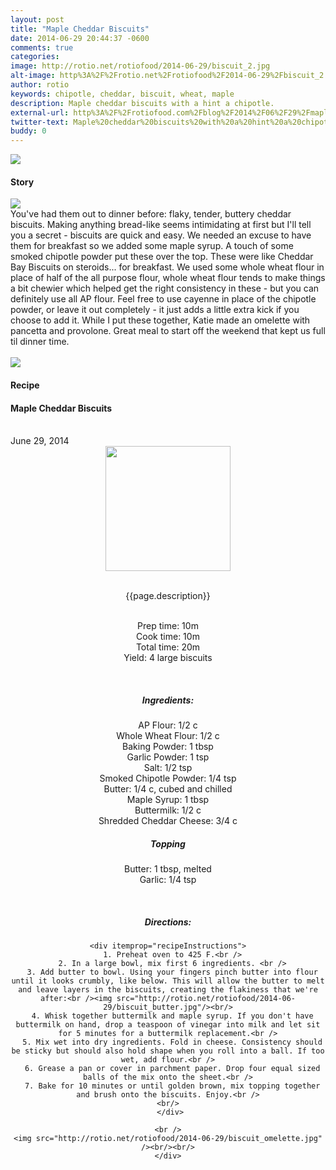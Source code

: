 ```yaml
---
layout: post
title: "Maple Cheddar Biscuits"
date: 2014-06-29 20:44:37 -0600
comments: true
categories: 
image: http://rotio.net/rotiofood/2014-06-29/biscuit_2.jpg
alt-image: http%3A%2F%2Frotio.net%2Frotiofood%2F2014-06-29%2Fbiscuit_2.jpg
author: rotio
keywords: chipotle, cheddar, biscuit, wheat, maple
description: Maple cheddar biscuits with a hint a chipotle.
external-url: http%3A%2F%2Frotiofood.com%2Fblog%2F2014%2F06%2F29%2Fmaple-cheddar-biscuits%2F
twitter-text: Maple%20cheddar%20biscuits%20with%20a%20hint%20a%20chipotle
buddy: 0
---
```

<!-- more -->
<img src="http://rotio.net/rotiofood/2014-06-29/biscuit_2.jpg" />
<a href="https://plus.google.com/107103100819027957630?rel=author" style="display:none">{{page.author }}</a>

<h4>Story</b> </h4>
 <div>
	<p><img src="http://rotio.net/rotiofood/2014-06-29/biscuit.gif"/><br/>You've had them out to dinner before: flaky, tender, buttery cheddar biscuits. Making anything bread-like seems intimidating at first but I'll tell you a secret - biscuits are quick and easy. We needed an excuse to have them for breakfast so we added some maple syrup. A touch of some smoked chipotle powder put these over the top. These were like Cheddar Bay Biscuits on steroids... for breakfast. We used some whole wheat flour in place of half of the all purpose flour, whole wheat flour tends to make things a bit chewier which helped get the right consistency in these - but you can definitely use all AP flour. Feel free to use cayenne in place of the chipotle powder, or leave it out completely - it just adds a little extra kick if you choose to add it. While I put these together, Katie made an omelette with pancetta and provolone. Great meal to start off the weekend that kept us full til dinner time. <br/><br/><img src="http://rotio.net/rotiofood/2014-06-29/biscuit_omelette.jpg"/></p>  
  </div>
<h4>Recipe</b> </h4> 
  <div itemscope itemtype="http://schema.org/Recipe" >
  <h4 itemprop="name">Maple Cheddar Biscuits</h4>
  
  <br />
    June 29, 2014
<center>
  <img itemprop="image" width="200px"  src="http://rotio.net/rotiofood/2014-06-29/biscuit_2.jpg" />
  
  <br /><span itemprop="description">{{page.description}}</span><br />

  <br />Prep time: <time datetime="PT0H10M" itemprop="prepTime">10m</time>
  <br />Cook time: <time datetime="PT0H10M" itemprop="cookTime">10m</time>
  <br />Total time: <time datetime="PT0H20M" itemprop="totalTime">20m</time>
  <br />Yield: <span itemprop="recipeYield">4 large biscuits</span>

  <br/>
 <h5>Ingredients:</h5>
    <span itemprop="ingredients" itemscope itemtype="http://schema.org/ingredients">
      <span itemprop="name">AP Flour</span>:
      <span itemprop="amount">1/2 c</span>
    </span><br />
	 <span itemprop="ingredients" itemscope itemtype="http://schema.org/ingredients">
      <span itemprop="name">Whole Wheat Flour</span>:
      <span itemprop="amount">1/2 c</span>
    </span><br />
	<span itemprop="ingredients" itemscope itemtype="http://schema.org/ingredients">
      <span itemprop="name">Baking Powder</span>: 
      <span itemprop="amount">1 tbsp</span>
    </span><br />
	<span itemprop="ingredients" itemscope itemtype="http://schema.org/ingredients">
      <span itemprop="name">Garlic Powder</span>: 
      <span itemprop="amount">1 tsp</span>
    </span><br />
	<span itemprop="ingredients" itemscope itemtype="http://schema.org/ingredients">
      <span itemprop="name">Salt</span>: 
      <span itemprop="amount">1/2 tsp</span>
    </span><br />
	<span itemprop="ingredients" itemscope itemtype="http://schema.org/ingredients">
      <span itemprop="name">Smoked Chipotle Powder</span>: 
      <span itemprop="amount">1/4 tsp</span>
    </span><br />
	<span itemprop="ingredients" itemscope itemtype="http://schema.org/ingredients">
      <span itemprop="name">Butter</span>: 
      <span itemprop="amount">1/4 c</span>, cubed and chilled
    </span><br />
	<span itemprop="ingredients" itemscope itemtype="http://schema.org/ingredients">
      <span itemprop="name">Maple Syrup</span>: 
      <span itemprop="amount">1 tbsp</span>
    </span><br />
	<span itemprop="ingredients" itemscope itemtype="http://schema.org/ingredients">
      <span itemprop="name">Buttermilk</span>: 
      <span itemprop="amount">1/2 c</span>
    </span><br />
	<span itemprop="ingredients" itemscope itemtype="http://schema.org/ingredients">
      <span itemprop="name">Shredded Cheddar Cheese</span>: 
      <span itemprop="amount">3/4 c</span>
    </span><br />
  <h5>Topping</h5>
	<span itemprop="ingredients" itemscope itemtype="http://schema.org/ingredients">
      <span itemprop="name">Butter</span>: 
      <span itemprop="amount">1 tbsp</span>, melted
    </span><br />
	<span itemprop="ingredients" itemscope itemtype="http://schema.org/ingredients">
      <span itemprop="name">Garlic</span>: 
      <span itemprop="amount">1/4 tsp</span>
    </span><br />
	
	
  <br /><h5>Directions:</h5>
	
    <div itemprop="recipeInstructions">
	  1. Preheat oven to 425 F.<br />
	  2. In a large bowl, mix first 6 ingredients. <br />
	  3. Add butter to bowl. Using your fingers pinch butter into flour until it looks crumbly, like below. This will allow the butter to melt and leave layers in the biscuits, creating the flakiness that we're after:<br /><img src="http://rotio.net/rotiofood/2014-06-29/biscuit_butter.jpg"/><br/>
	  4. Whisk together buttermilk and maple syrup. If you don't have buttermilk on hand, drop a teaspoon of vinegar into milk and let sit for 5 minutes for a buttermilk replacement.<br />
	  5. Mix wet into dry ingredients. Fold in cheese. Consistency should be sticky but should also hold shape when you roll into a ball. If too wet, add flour.<br />
	  6. Grease a pan or cover in parchment paper. Drop four equal sized balls of the mix onto the sheet.<br />
	  7. Bake for 10 minutes or until golden brown, mix topping together and brush onto the biscuits. Enjoy.<br />
	<br/>
	 </div>
	 
	<br />
	<img src="http://rotio.net/rotiofood/2014-06-29/biscuit_omelette.jpg" /><br/><br/>
	</div>

</div>


